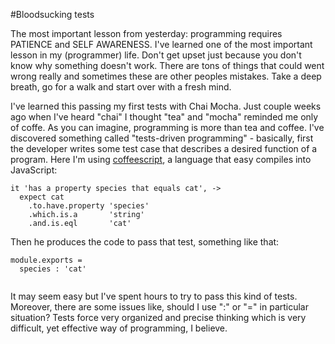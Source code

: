 #Bloodsucking tests

The most important lesson from yesterday: programming requires PATIENCE and SELF AWARENESS. I've learned one of the most important lesson in my (programmer) life. Don't get upset just because you don't know why something doesn't work. There are tons of things that could went wrong really and sometimes these are other peoples mistakes. Take a deep breath, go for a walk and start over with a fresh mind. 

I've learned this passing my first tests with Chai Mocha. Just couple weeks ago when I've heard "chai" I thought "tea" and "mocha" reminded me only of coffe. As you can imagine, programming is more than tea and coffee. I've discovered something called "tests-driven programming" - basically, first the developer writes some test case that describes a desired function of a program. Here I'm using [coffeescript](http://coffeescript.org/), a language that easy compiles into JavaScript:

```
it 'has a property species that equals cat', ->
  expect cat
    .to.have.property 'species'
    .which.is.a       'string'
    .and.is.eql       'cat'

```
Then he produces the code to pass that test, something like that:

```
module.exports =
  species : 'cat'
  
```

It may seem easy but I've spent hours to try to pass this kind of tests. Moreover, there are some issues like, should I use ":" or "=" in particular situation? Tests force very organized and precise thinking which is very difficult, yet effective way of programming, I believe.
